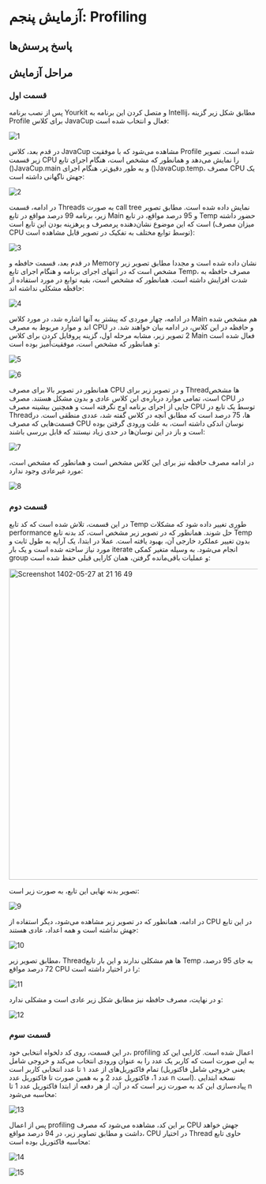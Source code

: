 # آزمایش پنجم: Profiling
## پاسخ پرسش‌ها

## مراحل آزمایش
### قسمت اول
پس از نصب برنامه Yourkit و متصل کردن این برنامه به Intellij، مطابق شکل زیر گزینه Profile برای کلاس JavaCup فعال و انتخاب شده است:

![1](https://github.com/soleyman79/SE_Lab5/assets/59166192/cc7ef515-4313-4bd1-9338-57a1dfa0b2d5)

در قدم بعد، کلاس JavaCup مشاهده می‌شود که با موفقیت Profile شده است. تصویر زیر قسمت CPU را نمایش می‌دهد و همانطور که مشخص است، هنگام اجرای تابع ()JavaCup.main و به طور دقیق‌تر، هنگام اجرای ()JavaCup.temp، مصرف CPU یک جهش ناگهانی داشته است:

![2](https://github.com/soleyman79/SE_Lab5/assets/59166192/6a1e3e97-6065-4776-9491-b8c346d88ee2)

در ادامه، قسمت Threads به صورت call tree نمایش داده شده است. مطابق تصویر زیر، برنامه 99 درصد مواقع در تابع Main و 95 درصد مواقع، در تابع Temp حضور داشته است که این موضوع نشان‌دهنده پرمصرف و پرهزینه بودن این تابع است (میزان مصرف CPU توسط توابع مختلف به تفکیک در تصویر قابل مشاهده است):

![3](https://github.com/soleyman79/SE_Lab5/assets/59166192/527fef67-2d5f-494a-ab2d-e885ffba9187)

در قدم بعد، قسمت حافظه و Memory نشان داده شده است و مجددا مطابق تصویر زیر مشخص است که در انتهای اجرای برنامه و هنگام اجرای تابع Temp، مصرف حافظه به شدت افزایش داشته است. همانطور که مشخص است، بقیه توابع در مورد استفاده از حافظه مشکلی نداشته اند:

![4](https://github.com/soleyman79/SE_Lab5/assets/59166192/a1e00a0e-21b7-4ac3-ba46-002215396e03)

در ادامه، چهار موردی که پیشتر به آنها اشاره شد، در مورد کلاس Main هم مشخص شده اند و موارد مربوط به مصرف CPU و حافظه در این کلاس، در ادامه بیان خواهند شد. در 2 تصویر زیر، مشابه مرحله اول، گزینه پروفایل کردن برای کلاس Main فعال شده است و همانطور که مشخص است، موفقیت‌آمیز بوده است:

![5](https://github.com/soleyman79/SE_Lab5/assets/59166192/ce172743-1d28-4465-93eb-d97904f273d4)

![6](https://github.com/soleyman79/SE_Lab5/assets/59166192/78f7f1b2-c6ba-47e6-b578-4e31f68d3f88)

همانطور در تصویر بالا برای مصرف CPU و در تصویر زیر برای Threadها مشخص است، تمامی موارد درباره‌ی این کلاس عادی و بدون مشکل هستند. مصرف CPU در جایی از اجرای برنامه اوج نگرفته است و همچنین بیشینه مصرف CPU توسط یک تابع در Threadها، 75 درصد است که مطابق آنچه در کلاس گفته شد، عددی منطقی است. در قسمت‌هایی که مصرف CPU نوسان اندکی داشته است، به علت ورودی گرفتن بوده است و باز در این نوسان‌ها در حدی زیاد نیستند که قابل بررسی باشند:

![7](https://github.com/soleyman79/SE_Lab5/assets/59166192/e0b77842-fc64-43b0-bafe-adac25fb85c4)

در ادامه مصرف حافظه نیز برای این کلاس مشخص است و همانطور که مشخص است، مورد غیرعادی وجود ندارد:

![8](https://github.com/soleyman79/SE_Lab5/assets/59166192/77b2483a-c71d-4a9f-b2bd-63e1302617c4)

### قسمت دوم
در این قسمت، تلاش شده است که کد تابع Temp طوری تغییر داده شود که مشکلات performance حل شوند. همانطور که در تصویر زیر مشخص است، کد بدنه تابع Temp بدون تغییر عملکرد خارجی آن، بهبود یافته است. عملا در ابتدا، یک آرایه به طول ثابت و مورد نیاز ساخته شده است و یک بار iterate انجام می‌شود. به وسیله متغیر کمکی group و عملیات باقی‌مانده گرفتن، همان کارایی قبلی حفظ شده است:

<img width="630" alt="Screenshot 1402-05-27 at 21 16 49" src="https://github.com/soleyman79/SE_Lab5/assets/59166192/62c6e74f-efbc-4ced-af39-3da04a413e2f">

تصویر بدنه نهایی این تابع، به صورت زیر است:

![9](https://github.com/soleyman79/SE_Lab5/assets/59166192/e58a1cc7-c81c-416a-bb7c-4d627fd70c17)

در ادامه، همانطور که در تصویر زیر مشاهده می‌شود، دیگر استفاده از CPU در این تابع جهش نداشته است و همه اعداد، عادی هستند:

![10](https://github.com/soleyman79/SE_Lab5/assets/59166192/89445bb5-680c-4c3d-a357-8989d6238649)

مطابق تصویر زیر، Threadها هم مشکلی ندارند و این بار تابع Temp به جای 95 درصد، 72 درصد مواقع CPU را در اختیار داشته است:

![11](https://github.com/soleyman79/SE_Lab5/assets/59166192/95ace8a6-daba-4efa-84a9-0c2e9b48a2fc)

و در نهایت، مصرف حافظه نیز مطابق شکل زیر عادی است و مشکلی ندارد:

![12](https://github.com/soleyman79/SE_Lab5/assets/59166192/8e9c505b-1b4c-40a4-9a70-712fbc2213cf)

### قسمت سوم
در این قسمت، روی کد دلخواه اننخابی خود، profiling اعمال شده است. کارایی این کد به این صورت است که کاربر یک عدد را به عنوان ورودی انتخاب می‌کند و خروجی شامل تمام فاکتوریل‌های از عدد ۱ تا عدد انتخابی کاربر است (یعنی خروجی شامل فاکتوریل عدد 1، فاکتوریل عدد 2 و به همین صورت تا فاکتوریل عدد n است). نسخه ابتدایی پیاده‌سازی این کد به صورت زیر است که در آن، از هر دفعه از ابتدا فاکتوریل عدد 1 تا n محاسبه می‌شود:

![13](https://github.com/soleyman79/SE_Lab5/assets/59166192/bb89b9d8-48bf-497a-a106-f5ce35af73d8)

پس از اعمال profiling بر این کد، مشاهده می‌شود که مصرف CPU جهش خواهد داشت و مطابق تصاویر زیر، در 94 درصد مواقع، CPU در اختیار Thread حاوی تابع محاسبه فاکتوریل بوده است:

![14](https://github.com/soleyman79/SE_Lab5/assets/59166192/133c15cd-7780-4eac-92eb-1bf5565a77b8)

![15](https://github.com/soleyman79/SE_Lab5/assets/59166192/b6ae21bd-cc03-44af-b9b1-4049b92f52aa)






